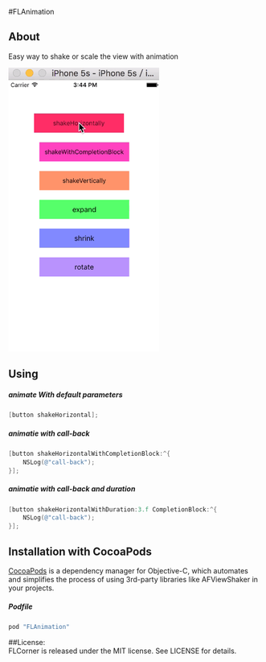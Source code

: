 #FLAnimation

## About
Easy way to shake or scale the view with animation

![](example.gif)

## Using
##### animate With default parameters 
```objective-c
[button shakeHorizontal];
``` 
##### animatie with call-back
```objective-c
[button shakeHorizontalWithCompletionBlock:^{
    NSLog(@"call-back");
}];

```
##### animatie with  call-back and duration
```objective-c
[button shakeHorizontalWithDuration:3.f CompletionBlock:^{
    NSLog(@"call-back");
}];
```

## Installation with CocoaPods
[CocoaPods](http://cocoapods.org) is a dependency manager for Objective-C, which automates and simplifies the process of using 3rd-party libraries like AFViewShaker in your projects.  

##### Podfile
```ruby
pod "FLAnimation"
```

##License:  
FLCorner is released under the MIT license. See LICENSE for details.